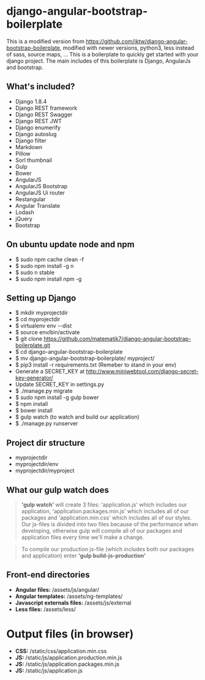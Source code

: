 django-angular-bootstrap-boilerplate
====================================

This is a modified version from https://github.com/iktw/django-angular-bootstrap-boilerplate, modified with newer versions, python3, less instead of sass, source maps, ...
This is a boilerplate to quickly get started with your django project. The main includes of this boilerplate is Django, AngularJs and bootstrap.

What's included?
-
* Django 1.8.4
* Django REST framework
* Django REST Swagger
* Django REST JWT
* Django enumerify
* Django autoslug
* Django filter
* Markdown
* Pillow
* Sorl thumbnail
* Gulp
* Bower
* AngularJS
* AngularJS Bootstrap
* AngularJS Ui router
* Restangular
* Angular Translate
* Lodash
* jQuery
* Bootstrap

On ubuntu update node and npm
-
* $ sudo npm cache clean -f
* $ sudo npm install -g n
* $ sudo n stable
* $ sudo npm install npm -g

Setting up Django
-
* $ mkdir myprojectdir
* $ cd myprojectdir
* $ virtualenv env --dist
* $ source env/bin/activate
* $ git clone https://github.com/matematik7/django-angular-bootstrap-boilerplate.git
* $ cd django-angular-bootstrap-boilerplate
* $ mv django-angular-bootstrap-boilerplate/ myproject/
* $ pip3 install -r requirements.txt (Remeber to stand in your env)
* Generate a SECRET_KEY at http://www.miniwebtool.com/django-secret-key-generator/
* Update SECRET_KEY in settings.py
* $ ./manage.py migrate
* $ sudo npm install -g gulp bower
* $ npm install
* $ bower install
* $ gulp watch (to watch and build our application)
* $ ./manage.py runserver

Project dir structure
-
* myprojectdir
* myprojectdir/env
* myprojectdir/myproject

What our gulp watch does
-
> **'gulp watch'** will create 3 files: 'application.js' which includes our application, 'application.packages.min.js' which includes all of our packages and 'application.min.css' which includes all of our styles. Our js-files is divided into two files because of the performance when developing, otherwise gulp will compile all of our packages and application files every time we'll make a change.

> To compile our production js-file (which includes both our packages and application) enter **'gulp build-js-production'**

Front-end directories
-
* **Angular files:** /assets/js/angular/
* **Angular templates:** /assets/ng-templates/
* **Javascript externals files:** /assets/js/external
* **Less files:** /assets/less/

Output files (in browser)
====================================
* **CSS:** /static/css/application.min.css
* **JS:** /static/js/application.production.min.js
* **JS:** /static/js/application.packages.min.js
* **JS:** /static/js/application.js

